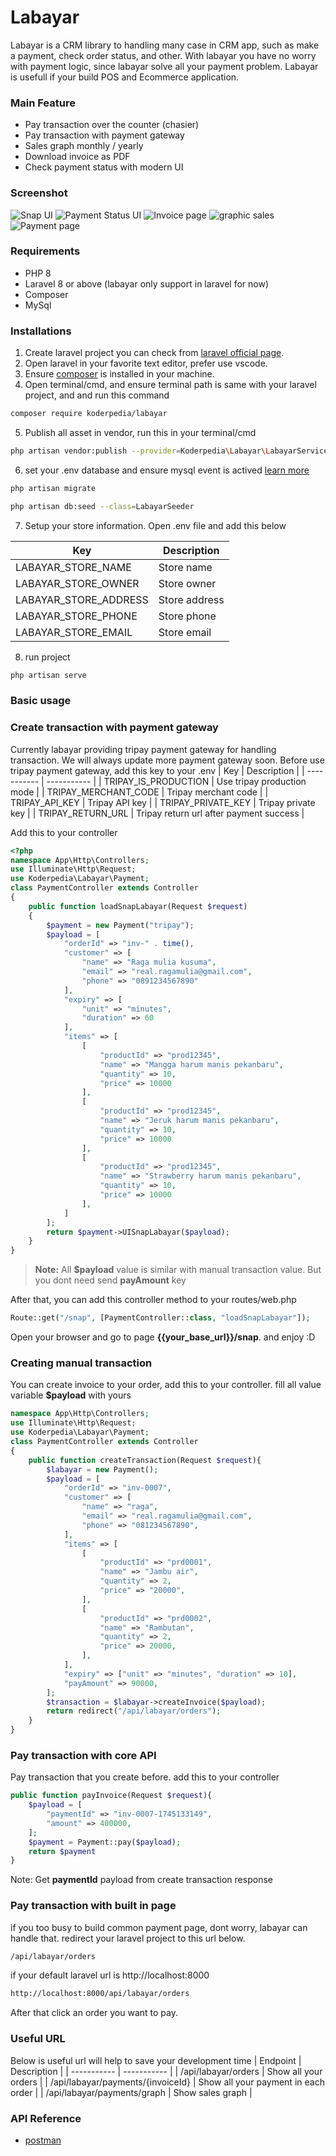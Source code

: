 # Labayar

Labayar is a CRM library to handling many case in CRM app, such as make a payment, check order status, and other. With labayar you have no worry with payment logic, since labayar solve all your payment problem. Labayar is usefull if your build POS and Ecommerce application.

### Main Feature

- Pay transaction over the counter (chasier)
- Pay transaction with payment gateway
- Sales graph monthly / yearly
- Download invoice as PDF
- Check payment status with modern UI

### Screenshot

![Snap UI](https://raw.githubusercontent.com/masraga/labayar/refs/heads/dev-master/screenshot/snap.png)
![Payment Status UI](https://raw.githubusercontent.com/masraga/labayar/refs/heads/dev-master/screenshot/payment-status.png)
![Invoice page](https://raw.githubusercontent.com/masraga/labayar/refs/heads/dev-master/screenshot/invoice.png)
![graphic sales](https://raw.githubusercontent.com/masraga/labayar/refs/heads/dev-master/screenshot/graph.png)
![Payment page](https://raw.githubusercontent.com/masraga/labayar/refs/heads/dev-master/screenshot/payment-list.png)

### Requirements

- PHP 8
- Laravel 8 or above (labayar only support in laravel for now)
- Composer
- MySql

### Installations

1. Create laravel project you can check from [laravel official page](https://laravel.com/docs/12.x/installation).
2. Open laravel in your favorite text editor, prefer use vscode.
3. Ensure [composer](https://getcomposer.org/) is installed in your machine.
4. Open terminal/cmd, and ensure terminal path is same with your laravel project, and and run this command

```sh
composer require koderpedia/labayar
```

5. Publish all asset in vendor, run this in your terminal/cmd

```sh
php artisan vendor:publish --provider=Koderpedia\Labayar\LabayarServiceProvider
```

6. set your .env database and ensure mysql event is actived [learn more](https://vijaymrami.wordpress.com/2016/01/28/how-to-schedule-mysql-query-using-mysql-event-in-phpmyadmin/)

```sh
php artisan migrate
```

```sh
php artisan db:seed --class=LabayarSeeder
```

7. Setup your store information. Open .env file and add this below

| Key                   | Description   |
| --------------------- | ------------- |
| LABAYAR_STORE_NAME    | Store name    |
| LABAYAR_STORE_OWNER   | Store owner   |
| LABAYAR_STORE_ADDRESS | Store address |
| LABAYAR_STORE_PHONE   | Store phone   |
| LABAYAR_STORE_EMAIL   | Store email   |

8. run project

```sh
php artisan serve
```

### Basic usage

### Create transaction with payment gateway

Currently labayar providing tripay payment gateway for handling transaction. We will always update more payment gateway soon.
Before use tripay payment gateway, add this key to your .env
| Key | Description |
| ----------- | ----------- |
| TRIPAY_IS_PRODUCTION | Use tripay production mode |
| TRIPAY_MERCHANT_CODE | Tripay merchant code |
| TRIPAY_API_KEY | Tripay API key |
| TRIPAY_PRIVATE_KEY | Tripay private key |
| TRIPAY_RETURN_URL | Tripay return url after payment success |

Add this to your controller

```php
<?php
namespace App\Http\Controllers;
use Illuminate\Http\Request;
use Koderpedia\Labayar\Payment;
class PaymentController extends Controller
{
    public function loadSnapLabayar(Request $request)
    {
        $payment = new Payment("tripay");
        $payload = [
            "orderId" => "inv-" . time(),
            "customer" => [
                "name" => "Raga mulia kusuma",
                "email" => "real.ragamulia@gmail.com",
                "phone" => "0891234567890"
            ],
            "expiry" => [
                "unit" => "minutes",
                "duration" => 60
            ],
            "items" => [
                [
                    "productId" => "prod12345",
                    "name" => "Mangga harum manis pekanbaru",
                    "quantity" => 10,
                    "price" => 10000
                ],
                [
                    "productId" => "prod12345",
                    "name" => "Jeruk harum manis pekanbaru",
                    "quantity" => 10,
                    "price" => 10000
                ],
                [
                    "productId" => "prod12345",
                    "name" => "Strawberry harum manis pekanbaru",
                    "quantity" => 10,
                    "price" => 10000
                ],
            ]
        ];
        return $payment->UISnapLabayar($payload);
    }
}

```

> **Note:** All **$payload** value is similar with manual transaction value. But you dont need send **payAmount** key

After that, you can add this controller method to your routes/web.php

```php
Route::get("/snap", [PaymentController::class, "loadSnapLabayar"]);
```

Open your browser and go to page **{{your_base_url}}/snap**. and enjoy :D

### Creating manual transaction

You can create invoice to your order, add this to your controller. fill all value variable **$payload** with yours

```php
namespace App\Http\Controllers;
use Illuminate\Http\Request;
use Koderpedia\Labayar\Payment;
class PaymentController extends Controller
{
    public function createTransaction(Request $request){
        $labayar = new Payment();
        $payload = [
            "orderId" => "inv-0007",
            "customer" => [
                "name" => "raga",
                "email" => "real.ragamulia@gmail.com",
                "phone" => "081234567890",
            ],
            "items" => [
                [
                    "productId" => "prd0001",
                    "name" => "Jambu air",
                    "quantity" => 2,
                    "price" => "20000",
                ],
                [
                    "productId" => "prd0002",
                    "name" => "Rambutan",
                    "quantity" => 2,
                    "price" => 20000,
                ],
            ],
            "expiry" => ["unit" => "minutes", "duration" => 10],
            "payAmount" => 90000,
        ];
        $transaction = $labayar->createInvoice($payload);
        return redirect("/api/labayar/orders");
    }
}
```

### Pay transaction with core API

Pay transaction that you create before. add this to your controller

```php
public function payInvoice(Request $request){
    $payload = [
        "paymentId" => "inv-0007-1745133149",
        "amount" => 400000,
    ];
    $payment = Payment::pay($payload);
    return $payment
}
```

Note: Get **paymentId** payload from create transaction response

### Pay transaction with built in page

if you too busy to build common payment page, dont worry, labayar can handle that. redirect your laravel project to this url below.

```sh
/api/labayar/orders
```

if your default laravel url is http://localhost:8000

```sh
http://localhost:8000/api/labayar/orders
```

After that click an order you want to pay.

### Useful URL

Below is useful url will help to save your development time
| Endpoint | Description |
| ----------- | ----------- |
| /api/labayar/orders | Show all your orders |
| /api/labayar/payments/{invoiceId} | Show all your payment in each order |
| /api/labayar/payments/graph | Show sales graph |

### API Reference

- [postman](https://www.postman.com/orange-resonance-534979/workspace/labayar/collection/15555730-d6515741-160e-42a9-865a-1fbe98643e7f?action=share&creator=15555730)
